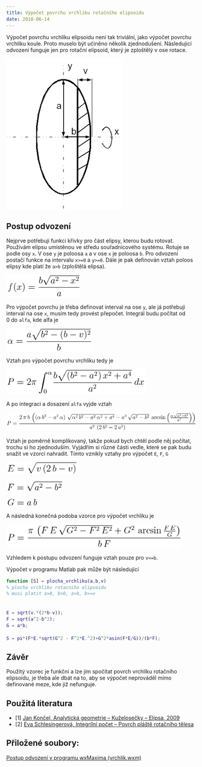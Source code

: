 ```yaml
---
title: Výpočet povrchu vrchlíku rotačního elipsoidu
date: 2010-06-14
---
```


Výpočet povrchu vrchlíku elipsoidu není tak triviální, jako výpočet
povrchu vrchlíku koule. Proto muselo být učiněno několik zjednodušení.
Následující odvození funguje jen pro rotační elipsoid, který je
zploštělý v ose rotace.

![](/images/vrchlik/000-nakres.png)

## Postup odvození

Nejprve potřebuji funkci křivky pro část elipsy, kterou budu rotovat.
Používám elipsu umístěnou ve středu souřadnicového systému. Rotuje se
podle osy `x`. V ose `y` je poloosa `a` a
v ose `x` je poloosa `b`. Pro odvození postačí funkce
na intervalu `x>=0` a `y>=0`. Dále je pak
definován vztah poloos elipsy kde platí že `a>b` (zploštělá
elipsa).

![](/images/vrchlik/001-fx.png)

Pro výpočet povrchu je třeba definovat interval na ose `y`, ale
já potřebuji interval na ose `x`, musím tedy provést přepočet.
Integrál budu počítat od 0 do `alfa`, kde alfa je

![](/images/vrchlik/004-alfa.png)

Vztah pro výpočet povrchu vrchlíku tedy je

![](/images/vrchlik/002-Pint.png)

A po integraci a dosazení `alfa` vyjde vztah

![](/images/vrchlik/003-Palfa.png)

Vztah je poměrně komplikovaný, takže pokud bych chtěl podle něj
počítat, trochu si ho zjednoduším. Vyjádřím si různé části vedle,
které se pak budu snažit ve vzorci nahradit. Tímto vznikly vztahy pro
výpočet `E`, `F`, `G`

![](/images/vrchlik/005-E.png)

![](/images/vrchlik/006-F.png)

![](/images/vrchlik/007-G.png)

A následná konečná podoba vzorce pro výpočet vrchlíku je

![](/images/vrchlik/008-Pfinal.png)

Vzhledem k postupu odvození funguje vztah pouze pro `v<=b`.

Výpočet v programu Matlab pak může být následující

```matlab
function [S] = plocha_vrchliku(a,b,v)
% plocha vrchliku rotacniho elipsoidu
% musi platit a>0, b>0, a>b, b>=v
 
 
E = sqrt(v.*(2*b-v));
F = sqrt(a^2-b^2);
G = a*b;
 
S = pi*(F*E.*sqrt(G^2 - F^2*E.^2)+G^2*asin(F*E/G))/(b*F);
```

## Závěr
Použitý vzorec je funkční a lze jím spočítat povrch vrchlíku
rotačního elipsoidu, je třeba ale dbát na to, aby se výpočet neprováděl
mimo definované meze, kde již nefunguje.

## Použitá literatura

 * [1] [Jan Končel, Analytická geometrie – Kuželosečky – Elipsa, 2009](http://www.karlin.mff.cuni.cz/katedry/kdm/diplomky/jan_koncel/kuzelosecky.php?kapitola=elipsa)
 * [2] [Eva Schlesingerová, Integrílní počet – Povrch pláště rotačního tělesa](http://www.math.muni.cz/~xschlesi/dp/web/i24.html)

## Přiložené soubory:

[Postup odvození v programu wxMaxima (vrchlik.wxm)](/download/vrchlik/vrchlik.wxm)
